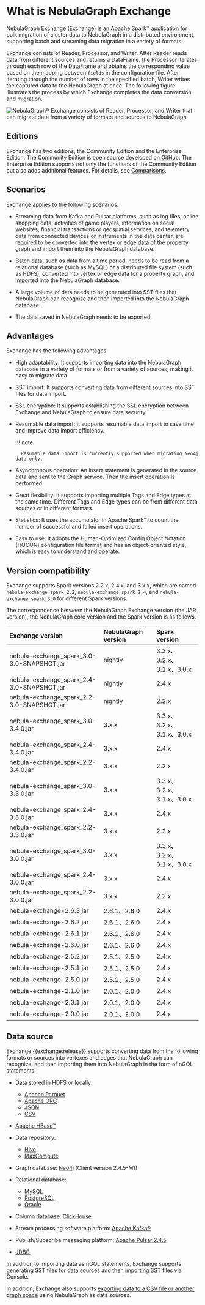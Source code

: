 # What is NebulaGraph Exchange

[NebulaGraph Exchange](https://github.com/vesoft-inc/nebula-exchange) (Exchange) is an Apache Spark&trade; application for bulk migration of cluster data to NebulaGraph in a distributed environment, supporting batch and streaming data migration in a variety of formats.

Exchange consists of Reader, Processor, and Writer. After Reader reads data from different sources and returns a DataFrame, the Processor iterates through each row of the DataFrame and obtains the corresponding value based on the mapping between `fields` in the configuration file. After iterating through the number of rows in the specified batch, Writer writes the captured data to the NebulaGraph at once. The following figure illustrates the process by which Exchange completes the data conversion and migration.

![NebulaGraph&reg; Exchange consists of Reader, Processor, and Writer that can migrate data from a variety of formats and sources to NebulaGraph](https://docs-cdn.nebula-graph.com.cn/figures/ex-ug-003.png)

## Editions

Exchange has two editions, the Community Edition and the Enterprise Edition. The Community Edition is open source developed on [GitHub](https://github.com/vesoft-inc/nebula-exchange). The Enterprise Edition supports not only the functions of the Community Edition but also adds additional features. For details, see [Comparisons](https://nebula-graph.com.cn/pricing/).

## Scenarios

Exchange applies to the following scenarios:

- Streaming data from Kafka and Pulsar platforms, such as log files, online shopping data, activities of game players, information on social websites, financial transactions or geospatial services, and telemetry data from connected devices or instruments in the data center, are required to be converted into the vertex or edge data of the property graph and import them into the NebulaGraph database.

- Batch data, such as data from a time period, needs to be read from a relational database (such as MySQL) or a distributed file system (such as HDFS), converted into vertex or edge data for a property graph, and imported into the NebulaGraph database.

- A large volume of data needs to be generated into SST files that NebulaGraph can recognize and then imported into the NebulaGraph database.

- The data saved in NebulaGraph needs to be exported.

## Advantages

Exchange has the following advantages:

- High adaptability: It supports importing data into the NebulaGraph database in a variety of formats or from a variety of sources, making it easy to migrate data.

- SST import: It supports converting data from different sources into SST files for data import.

- SSL encryption: It supports establishing the SSL encryption between Exchange and NebulaGraph to ensure data security.

- Resumable data import: It supports resumable data import to save time and improve data import efficiency.

  !!! note

        Resumable data import is currently supported when migrating Neo4j data only.

- Asynchronous operation: An insert statement is generated in the source data and sent to the Graph service. Then the insert operation is performed.

- Great flexibility: It supports importing multiple Tags and Edge types at the same time. Different Tags and Edge types can be from different data sources or in different formats.

- Statistics: It uses the accumulator in Apache Spark&trade; to count the number of successful and failed insert operations.

- Easy to use: It adopts the Human-Optimized Config Object Notation (HOCON) configuration file format and has an object-oriented style, which is easy to understand and operate.

## Version compatibility

Exchange supports Spark versions 2.2.x, 2.4.x, and 3.x.x, which are named `nebula-exchange_spark_2.2`, `nebula-exchange_spark_2.4`, and `nebula-exchange_spark_3.0` for different Spark versions.

The correspondence between the NebulaGraph Exchange version (the JAR version), the NebulaGraph core version and the Spark version is as follows.

| Exchange version | NebulaGraph version | Spark version |
|:----------|:-----------|:-------|
|nebula-exchange_spark_3.0-3.0-SNAPSHOT.jar|  nightly       |3.3.x、3.2.x、3.1.x、3.0.x |
|nebula-exchange_spark_2.4-3.0-SNAPSHOT.jar|  nightly       |2.4.x |
|nebula-exchange_spark_2.2-3.0-SNAPSHOT.jar|  nightly       |2.2.x |
|nebula-exchange_spark_3.0-3.4.0.jar       |  3.x.x         |3.3.x、3.2.x、3.1.x、3.0.x |
|nebula-exchange_spark_2.4-3.4.0.jar       |  3.x.x         |2.4.x |
|nebula-exchange_spark_2.2-3.4.0.jar       |  3.x.x         |2.2.x |
|nebula-exchange_spark_3.0-3.3.0.jar       |  3.x.x         |3.3.x、3.2.x、3.1.x、3.0.x|
|nebula-exchange_spark_2.4-3.3.0.jar       |  3.x.x         |2.4.x |
|nebula-exchange_spark_2.2-3.3.0.jar       |  3.x.x         |2.2.x |
|nebula-exchange_spark_3.0-3.0.0.jar       |  3.x.x         |3.3.x、3.2.x、3.1.x、3.0.x|
|nebula-exchange_spark_2.4-3.0.0.jar       |  3.x.x         |2.4.x |
|nebula-exchange_spark_2.2-3.0.0.jar       |  3.x.x         |2.2.x |
|nebula-exchange-2.6.3.jar                 |  2.6.1、2.6.0  |2.4.x |
|nebula-exchange-2.6.2.jar                 |  2.6.1、2.6.0  |2.4.x |
|nebula-exchange-2.6.1.jar                 |  2.6.1、2.6.0  |2.4.x |
|nebula-exchange-2.6.0.jar                 |  2.6.1、2.6.0  |2.4.x |
|nebula-exchange-2.5.2.jar                 |  2.5.1、2.5.0  |2.4.x |
|nebula-exchange-2.5.1.jar                 |  2.5.1、2.5.0  |2.4.x |
|nebula-exchange-2.5.0.jar                 |  2.5.1、2.5.0  |2.4.x |
|nebula-exchange-2.1.0.jar                 |  2.0.1、2.0.0  |2.4.x |
|nebula-exchange-2.0.1.jar                 |  2.0.1、2.0.0  |2.4.x |
|nebula-exchange-2.0.0.jar                 |  2.0.1、2.0.0  |2.4.x |

## Data source

Exchange {{exchange.release}} supports converting data from the following formats or sources into vertexes and edges that NebulaGraph can recognize, and then importing them into NebulaGraph in the form of nGQL statements:

- Data stored in HDFS or locally:
  - [Apache Parquet](../use-exchange/ex-ug-import-from-parquet.md)
  - [Apache ORC](../use-exchange/ex-ug-import-from-orc.md)
  - [JSON](../use-exchange/ex-ug-import-from-json.md)
  - [CSV](../use-exchange/ex-ug-import-from-csv.md)

- [Apache HBase&trade;](../use-exchange/ex-ug-import-from-hbase.md)

- Data repository:

  - [Hive](../use-exchange/ex-ug-import-from-hive.md)
  - [MaxCompute](../use-exchange/ex-ug-import-from-maxcompute.md)

- Graph database: [Neo4j](../use-exchange/ex-ug-import-from-neo4j.md) (Client version 2.4.5-M1)

- Relational database:
  - [MySQL](../use-exchange/ex-ug-import-from-mysql.md)
  - [PostgreSQL](../use-exchange/ex-ug-import-from-mysql.md)
  - [Oracle](../use-exchange/ex-ug-import-from-oracle.md)

- Column database: [ClickHouse](../use-exchange/ex-ug-import-from-clickhouse.md)

- Stream processing software platform: [Apache Kafka&reg;](../use-exchange/ex-ug-import-from-kafka.md)

- Publish/Subscribe messaging platform: [Apache Pulsar 2.4.5](../use-exchange/ex-ug-import-from-pulsar.md)

- [JDBC](../use-exchange/ex-ug-import-from-jdbc.md)

In addition to importing data as nGQL statements, Exchange supports generating SST files for data sources and then [importing SST](../use-exchange/ex-ug-import-from-sst.md) files via Console.

In addition, Exchange also supports [exporting data to a CSV file or another graph space](../use-exchange/ex-ug-export-from-nebula.md) using NebulaGraph as data sources.
